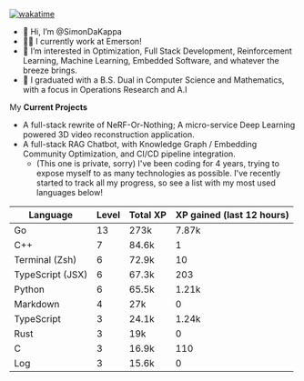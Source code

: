 
[![wakatime](https://wakatime.com/badge/user/50e6c678-94a9-4739-af51-360aeb113c51.svg)](https://wakatime.com/@50e6c678-94a9-4739-af51-360aeb113c51)

- 👋 Hi, I’m @SimonDaKappa
- 🧑‍💼 I currently work at Emerson!
- 👀 I’m interested in Optimization, Full Stack Development, Reinforcement Learning, Machine Learning, Embedded Software, and whatever the breeze brings.
- 🌱 I graduated with a B.S. Dual in Computer Science and Mathematics, with a focus in Operations Research and A.I

My **Current Projects** 
- A full-stack rewrite of NeRF-Or-Nothing; A micro-service Deep Learning powered 3D video reconstruction application.
- A full-stack RAG Chatbot, with Knowledge Graph / Embedding Community Optimization, and CI/CD pipeline integration.
  - (This one is private, sorry)
I've been coding for 4 years, trying to expose myself to as many technologies as possible. I've recently started to track all my progress, so see
a list with my most used languages below!

| Language | Level | Total XP | XP gained (last 12 hours) |
| --- | --- | --- | --- |
| Go | 13 | 273k | 7.87k |
| C++ | 7 | 84.6k | 1 |
| Terminal (Zsh) | 6 | 72.9k | 10 |
| TypeScript (JSX) | 6 | 67.3k | 203 |
| Python | 6 | 65.5k | 1.21k |
| Markdown | 4 | 27k | 0 |
| TypeScript | 3 | 24.1k | 1.24k |
| Rust | 3 | 19k | 0 |
| C | 3 | 16.9k | 110 |
| Log | 3 | 15.6k | 0 |